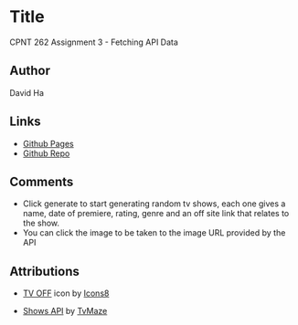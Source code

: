 # Title

CPNT 262 Assignment 3 - Fetching API Data

## Author

David Ha

## Links

- [Github Pages](https://boostha.github.io/cpnt262-a3/)
- [Github Repo](https://github.com/boostha/cpnt262-a3.git)

## Comments

- Click generate to start generating random tv shows, each one gives a name, date of premiere, rating, genre and an off site link that relates to the show.
- You can click the image to be taken to the image URL provided by the API

## Attributions

- [TV OFF](https://icons8.com/icon/67897/tv-off) icon by [Icons8](https://icons8.com)

- [Shows API](https://www.tvmaze.com/api#show-main-information) by [TvMaze](https://www.tvmaze.com)